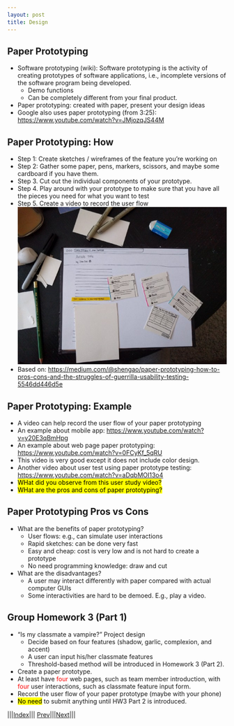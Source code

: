```yaml
---
layout: post
title: Design
---
```


## Paper Prototyping
* Software prototyping (wiki): Software prototyping is the activity of creating prototypes of software applications, i.e., incomplete versions of the software program being developed.
  * Demo functions
  * Can be completely different from your final product.
* Paper prototyping: created with paper, present your design ideas
* Google also uses paper prototyping (from 3:25): <https://www.youtube.com/watch?v=JMjozqJS44M>

## Paper Prototyping: How
* Step 1: Create sketches / wireframes of the feature you’re working on
* Step 2: Gather some paper, pens, markers, scissors, and maybe some cardboard if you have them.
* Step 3. Cut out the individual components of your prototype.
* Step 4. Play around with your prototype to make sure that you have all the pieces you need for what you want to test
* Step 5. Create a video to record the user flow
![](pp.png)
* Based on: https://medium.com/@shengao/paper-prototyping-how-to-pros-cons-and-the-struggles-of-guerrilla-usability-testing-5546dd446d5e

 
## Paper Prototyping: Example

* A video can help record the user flow of your paper prototyping
* An example about mobile app: <https://www.youtube.com/watch?v=y20E3qBmHpg>
* An example about web page paper prototyping: <https://www.youtube.com/watch?v=0FCyKf_5qRU>
* This video is very good except it does not include color design.
* Another video about user test using paper prototype testing: <https://www.youtube.com/watch?v=aDqbMOI13o4>
* <mark>WHat did you observe from this user study video?</mark>
* <mark>WHat are the pros and cons of paper prototyping?</mark>


## Paper Prototyping Pros vs Cons
* What are the benefits of paper prototyping?
  * User flows: e.g., can simulate user interactions
  * Rapid sketches: can be done very fast
  * Easy and cheap: cost is very low and is not hard to create a prototype
  * No need programming knowledge: draw and cut
* What are the disadvantages?
  * A user may interact differently with paper compared with actual computer GUIs
  * Some interactivities are hard to be demoed. E.g., play a video.

## Group Homework 3 (Part 1)
* “Is my classmate a vampire?” Project design
  * Decide based on four features (shadow, garlic, complexion, and accent)
  * A user can input his/her classmate features
  * Threshold-based method will be introduced in Homework 3 (Part 2).
* Create a paper prototype.
* At least have <font color=red>four</font> web pages, such as team member introduction, with <font color=red>four</font> user interactions, such as classmate feature input form.
* Record the user flow of your paper prototype (maybe with your phone)
* <mark>No need</mark> to submit anything until HW3 Part 2 is introduced.



|||[Index](../../../)||| [Prev](../file3)|||[Next](../file5)|||


